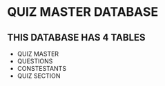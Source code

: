 # QUIZ MASTER DATABASE

## THIS DATABASE HAS 4 TABLES
+ QUIZ MASTER
+ QUESTIONS
+ CONSTESTANTS
+ QUIZ SECTION